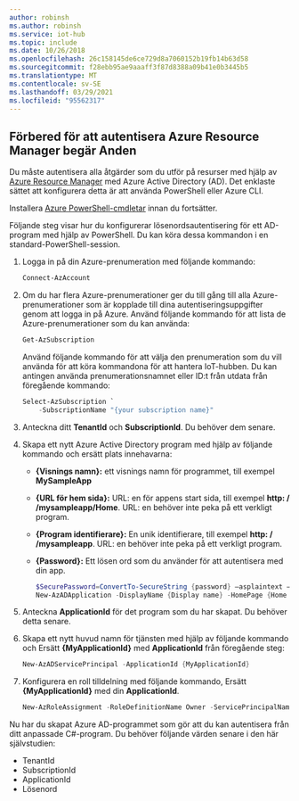 ```yaml
---
author: robinsh
ms.author: robinsh
ms.service: iot-hub
ms.topic: include
ms.date: 10/26/2018
ms.openlocfilehash: 26c158145de6ce729d8a7060152b19fb14b63d58
ms.sourcegitcommit: f28ebb95ae9aaaff3f87d8388a09b41e0b3445b5
ms.translationtype: MT
ms.contentlocale: sv-SE
ms.lasthandoff: 03/29/2021
ms.locfileid: "95562317"
---
```

## <a name="prepare-to-authenticate-azure-resource-manager-requests"></a>Förbered för att autentisera Azure Resource Manager begär Anden
Du måste autentisera alla åtgärder som du utför på resurser med hjälp av [Azure Resource Manager][lnk-authenticate-arm] med Azure Active Directory (AD). Det enklaste sättet att konfigurera detta är att använda PowerShell eller Azure CLI.

Installera [Azure PowerShell-cmdletar][lnk-powershell-install] innan du fortsätter.

Följande steg visar hur du konfigurerar lösenordsautentisering för ett AD-program med hjälp av PowerShell. Du kan köra dessa kommandon i en standard-PowerShell-session.

1. Logga in på din Azure-prenumeration med följande kommando:

    ```powershell
    Connect-AzAccount
    ```

1. Om du har flera Azure-prenumerationer ger du till gång till alla Azure-prenumerationer som är kopplade till dina autentiseringsuppgifter genom att logga in på Azure. Använd följande kommando för att lista de Azure-prenumerationer som du kan använda:

    ```powershell
    Get-AzSubscription
    ```

    Använd följande kommando för att välja den prenumeration som du vill använda för att köra kommandona för att hantera IoT-hubben. Du kan antingen använda prenumerationsnamnet eller ID:t från utdata från föregående kommando:

    ```powershell
    Select-AzSubscription `
        -SubscriptionName "{your subscription name}"
    ```

2. Anteckna ditt **TenantId** och **SubscriptionId**. Du behöver dem senare.
3. Skapa ett nytt Azure Active Directory program med hjälp av följande kommando och ersätt plats innehavarna:
   
   * **{Visnings namn}:** ett visnings namn för programmet, till exempel **MySampleApp**
   * **{URL för hem sida}:** URL: en för appens start sida, till exempel **http: \/ /mysampleapp/Home**. URL: en behöver inte peka på ett verkligt program.
   * **{Program identifierare}:** En unik identifierare, till exempel **http: \/ /mysampleapp**. URL: en behöver inte peka på ett verkligt program.
   * **{Password}:** Ett lösen ord som du använder för att autentisera med din app.
     
     ```powershell
     $SecurePassword=ConvertTo-SecureString {password} –asplaintext –force
     New-AzADApplication -DisplayName {Display name} -HomePage {Home page URL} -IdentifierUris {Application identifier} -Password $SecurePassword
     ```
4. Anteckna **ApplicationId** för det program som du har skapat. Du behöver detta senare.
5. Skapa ett nytt huvud namn för tjänsten med hjälp av följande kommando och Ersätt **{MyApplicationId}** med **ApplicationId** från föregående steg:
   
    ```powershell
    New-AzADServicePrincipal -ApplicationId {MyApplicationId}
    ```
6. Konfigurera en roll tilldelning med följande kommando, Ersätt **{MyApplicationId}** med din **ApplicationId**.
   
    ```powershell
    New-AzRoleAssignment -RoleDefinitionName Owner -ServicePrincipalName {MyApplicationId}
    ```

Nu har du skapat Azure AD-programmet som gör att du kan autentisera från ditt anpassade C#-program. Du behöver följande värden senare i den här självstudien:

* TenantId
* SubscriptionId
* ApplicationId
* Lösenord

[lnk-authenticate-arm]: /rest/api/
[lnk-powershell-install]: /powershell/azure/install-az-ps